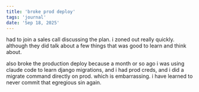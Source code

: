 ```yaml
---
title: 'broke prod deploy'
tags: 'journal'
date: 'Sep 18, 2025'
---
```


had to join a sales call discussing the plan. i zoned out really quickly. although they did talk about a few things that was good to learn and think about.

also broke the production deploy because a month or so ago i was using claude code to learn django migrations, and i had prod creds, and i did a migrate command directly on prod. which is embarrassing. i have learned to never commit that egregious sin again.